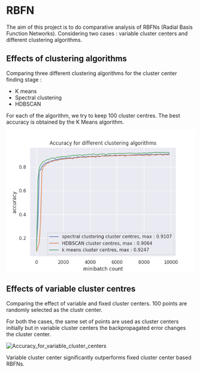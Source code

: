 # RBFN

The aim of this project is to do comparative analysis of RBFNs (Radial Basis Function Networks).
Considering two cases : variable cluster centers and different clustering algorithms.

## Effects of clustering algorithms

Comparing three different clustering algorithms for the cluster center finding stage :
- K means 
- Spectral clustering
- HDBSCAN

For each of the algorithm, we try to keep 100 cluster centres.
The best accuracy is obtained by the K Means algorithm. 

![Accuracy_for_different_clustering_algorithms](./images/Accuracy_for_different_clustering_algorithms.png)

## Effects of variable cluster centres

Comparing the effect of variable and fixed cluster centers. 
100 points are randomly selected as the clustr center.

For both the cases, the same set of points are used as cluster centers initially but in variable cluster centers the backpropagated error changes the cluster center.

![Accuracy_for_variable_cluster_centers](./images/Accuracy_for_variable_cluster_centers.png)

Variable cluster center significantly outperforms fixed cluster center based RBFNs.

